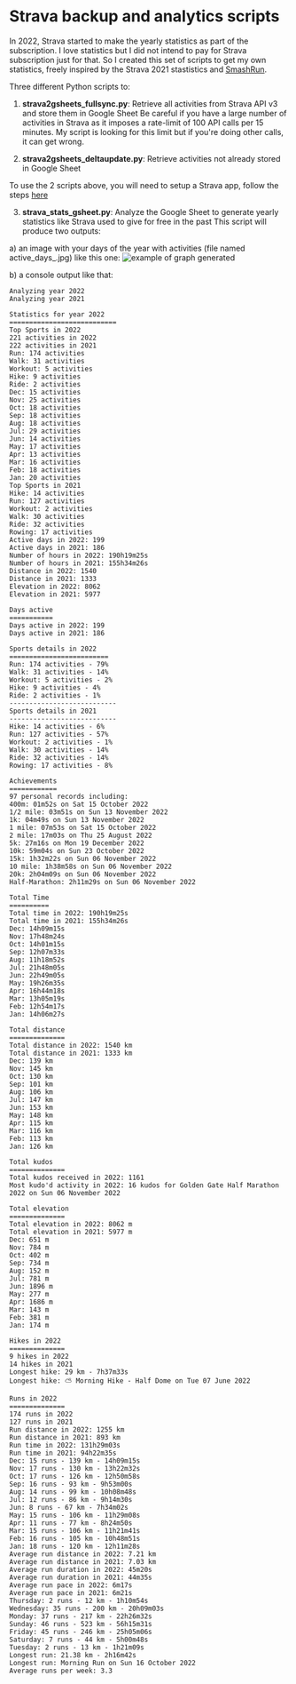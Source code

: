 # Strava backup and analytics scripts

In 2022, Strava started to make the yearly statistics as part of the subscription.
I love statistics but I did not intend to pay for Strava subscription just for that.
So I created this set of scripts to get my own statistics, freely inspired by the Strava 2021 stastistics and [SmashRun](https://smashrun.com/).

Three different Python scripts to:
1) <b>strava2gsheets_fullsync.py</b>: Retrieve all activities from Strava API v3 and store them in Google Sheet
Be careful if you have a large number of activities in Strava as it imposes a rate-limit of 100 API calls per 15 minutes.
My script is looking for this limit but if you're doing other calls, it can get wrong.

2) <b>strava2gsheets_deltaupdate.py</b>: Retrieve activities not already stored in Google Sheet

To use the 2 scripts above, you will need to setup a Strava app, follow the steps [here](https://developers.strava.com/docs/getting-started/)

3) <b>strava_stats_gsheet.py</b>: Analyze the Google Sheet to generate yearly statistics like Strava used to give for free in the past
This script will produce two outputs:

  a) an image with your days of the year with activities (file named active_days_<year>.jpg) like this one:
![example of graph generated](https://github.com/jcatrouillet/strava/blob/main/active_days_2022.jpg)

  b) a console output like that:

```
Analyzing year 2022
Analyzing year 2021

Statistics for year 2022
===========================
Top Sports in 2022
221 activities in 2022
222 activities in 2021
Run: 174 activities
Walk: 31 activities
Workout: 5 activities
Hike: 9 activities
Ride: 2 activities
Dec: 15 activities
Nov: 25 activities
Oct: 18 activities
Sep: 18 activities
Aug: 18 activities
Jul: 29 activities
Jun: 14 activities
May: 17 activities
Apr: 13 activities
Mar: 16 activities
Feb: 18 activities
Jan: 20 activities
Top Sports in 2021
Hike: 14 activities
Run: 127 activities
Workout: 2 activities
Walk: 30 activities
Ride: 32 activities
Rowing: 17 activities
Active days in 2022: 199
Active days in 2021: 186
Number of hours in 2022: 190h19m25s
Number of hours in 2021: 155h34m26s
Distance in 2022: 1540
Distance in 2021: 1333
Elevation in 2022: 8062
Elevation in 2021: 5977

Days active
===========
Days active in 2022: 199
Days active in 2021: 186

Sports details in 2022
=========================
Run: 174 activities - 79%
Walk: 31 activities - 14%
Workout: 5 activities - 2%
Hike: 9 activities - 4%
Ride: 2 activities - 1%
---------------------------
Sports details in 2021
---------------------------
Hike: 14 activities - 6%
Run: 127 activities - 57%
Workout: 2 activities - 1%
Walk: 30 activities - 14%
Ride: 32 activities - 14%
Rowing: 17 activities - 8%

Achievements
============
97 personal records including:
400m: 01m52s on Sat 15 October 2022
1/2 mile: 03m51s on Sun 13 November 2022
1k: 04m49s on Sun 13 November 2022
1 mile: 07m53s on Sat 15 October 2022
2 mile: 17m03s on Thu 25 August 2022
5k: 27m16s on Mon 19 December 2022
10k: 59m04s on Sun 23 October 2022
15k: 1h32m22s on Sun 06 November 2022
10 mile: 1h38m58s on Sun 06 November 2022
20k: 2h04m09s on Sun 06 November 2022
Half-Marathon: 2h11m29s on Sun 06 November 2022

Total Time
==========
Total time in 2022: 190h19m25s
Total time in 2021: 155h34m26s
Dec: 14h09m15s
Nov: 17h48m24s
Oct: 14h01m15s
Sep: 12h07m33s
Aug: 11h18m52s
Jul: 21h48m05s
Jun: 22h49m05s
May: 19h26m35s
Apr: 16h44m18s
Mar: 13h05m19s
Feb: 12h54m17s
Jan: 14h06m27s

Total distance
==============
Total distance in 2022: 1540 km
Total distance in 2021: 1333 km
Dec: 139 km
Nov: 145 km
Oct: 130 km
Sep: 101 km
Aug: 106 km
Jul: 147 km
Jun: 153 km
May: 148 km
Apr: 115 km
Mar: 116 km
Feb: 113 km
Jan: 126 km

Total kudos
==============
Total kudos received in 2022: 1161
Most kudo'd activity in 2022: 16 kudos for Golden Gate Half Marathon 2022 on Sun 06 November 2022

Total elevation
==============
Total elevation in 2022: 8062 m
Total elevation in 2021: 5977 m
Dec: 651 m
Nov: 784 m
Oct: 402 m
Sep: 734 m
Aug: 152 m
Jul: 781 m
Jun: 1896 m
May: 277 m
Apr: 1686 m
Mar: 143 m
Feb: 381 m
Jan: 174 m

Hikes in 2022
==============
9 hikes in 2022
14 hikes in 2021
Longest hike: 29 km - 7h37m33s
Longest hike: ⛅ Morning Hike - Half Dome on Tue 07 June 2022

Runs in 2022
==============
174 runs in 2022
127 runs in 2021
Run distance in 2022: 1255 km
Run distance in 2021: 893 km
Run time in 2022: 131h29m03s
Run time in 2021: 94h22m35s
Dec: 15 runs - 139 km - 14h09m15s
Nov: 17 runs - 130 km - 13h22m32s
Oct: 17 runs - 126 km - 12h50m58s
Sep: 16 runs - 93 km - 9h53m00s
Aug: 14 runs - 99 km - 10h08m48s
Jul: 12 runs - 86 km - 9h14m30s
Jun: 8 runs - 67 km - 7h34m02s
May: 15 runs - 106 km - 11h29m08s
Apr: 11 runs - 77 km - 8h24m50s
Mar: 15 runs - 106 km - 11h21m41s
Feb: 16 runs - 105 km - 10h48m51s
Jan: 18 runs - 120 km - 12h11m28s
Average run distance in 2022: 7.21 km
Average run distance in 2021: 7.03 km
Average run duration in 2022: 45m20s
Average run duration in 2021: 44m35s
Average run pace in 2022: 6m17s
Average run pace in 2021: 6m21s
Thursday: 2 runs - 12 km - 1h10m54s
Wednesday: 35 runs - 200 km - 20h09m03s
Monday: 37 runs - 217 km - 22h26m32s
Sunday: 46 runs - 523 km - 56h15m31s
Friday: 45 runs - 246 km - 25h05m06s
Saturday: 7 runs - 44 km - 5h00m48s
Tuesday: 2 runs - 13 km - 1h21m09s
Longest run: 21.38 km - 2h16m42s
Longest run: Morning Run on Sun 16 October 2022
Average runs per week: 3.3
```
